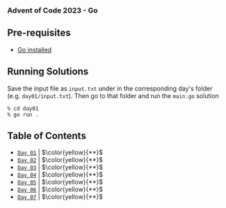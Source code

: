 ### Advent of Code 2023 - Go

## Pre-requisites
 - [Go installed](https://go.dev/)

## Running Solutions

Save the input file as `input.txt` under in the corresponding day's folder (e.g. `day01/input.txt`).
Then go to that folder and run the `main.go` solution

    % cd day01
    % go run .

## Table of Contents

- [`Day 01`](day01/main.go) | $\color{yellow}{**}$
- [`Day 02`](day02/main.go) | $\color{yellow}{**}$
- [`Day 03`](day03/main.go) | $\color{yellow}{**}$
- [`Day 04`](day04/main.go) | $\color{yellow}{**}$
- [`Day 05`](day05/main.go) | $\color{yellow}{**}$
- [`Day 06`](day06/main.go) | $\color{yellow}{**}$
- [`Day 07`](day07/main.go) | $\color{yellow}{**}$
